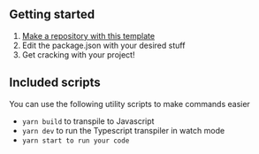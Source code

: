 ## Getting started

1. [Make a repository with this template](https://github.com/DeathVenom54/typescript-minimal-starter/generate)
2. Edit the package.json with your desired stuff
3. Get cracking with your project!

## Included scripts

You can use the following utility scripts to make commands easier

- `yarn build` to transpile to Javascript
- `yarn dev` to run the Typescript transpiler in watch mode
- `yarn start to run your code`
